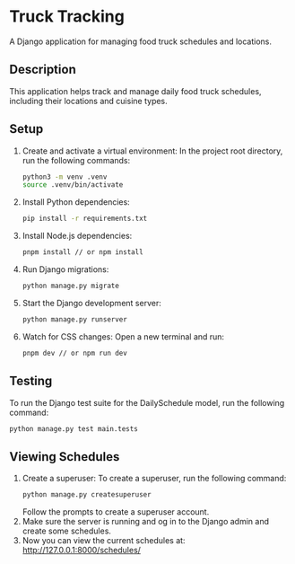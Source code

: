 
# Truck Tracking

A Django application for managing food truck schedules and locations.

## Description

This application helps track and manage daily food truck schedules, including their locations and cuisine types.

## Setup

1. Create and activate a virtual environment:
    In the project root directory, run the following commands:
    ```bash
    python3 -m venv .venv
    source .venv/bin/activate
    ```
2. Install Python dependencies:
    
    ```bash
    pip install -r requirements.txt
    ```
3. Install Node.js dependencies:
    
    ```bash
    pnpm install // or npm install
    ```
4. Run Django migrations:
    
    ```bash
    python manage.py migrate
    ```
5. Start the Django development server:
    
    ```bash
    python manage.py runserver
    ```
6. Watch for CSS changes:
    Open a new terminal and run:
    ```bash
    pnpm dev // or npm run dev
    ```
## Testing

To run the Django test suite for the DailySchedule model, run the following command:
```bash
python manage.py test main.tests
```
## Viewing Schedules

1. Create a superuser:
    To create a superuser, run the following command:
    ```bash
    python manage.py createsuperuser
    ```
    Follow the prompts to create a superuser account.
2. Make sure the server is running and og in to the Django admin and create some schedules.
3. Now you can view the current schedules at: http://127.0.0.1:8000/schedules/